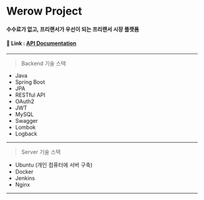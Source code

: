 # Werow Project  



#### 수수료가 없고, 프리랜서가 우선이 되는 프리랜서 시장 플랫폼


#### 🔗 Link : [API Documentation](https://0giri.com/api)

---
> Backend 기술 스택
* Java
* Spring Boot
* JPA
* RESTful API
* OAuth2
* JWT
* MySQL
* Swagger
* Lombok
* Logback
---
> Server 기술 스택
* Ubuntu (개인 컴퓨터에 서버 구축)
* Docker
* Jenkins
* Nginx
---
